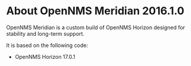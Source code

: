 About OpenNMS Meridian 2016.1.0
===============================

OpenNMS Meridian is a custom build of OpenNMS Horizon designed for stability and long-term support.

It is based on the following code:

* OpenNMS Horizon 17.0.1

